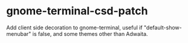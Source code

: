 # gnome-terminal-csd-patch
Add client side decoration to gnome-terminal, useful if "default-show-menubar" is false, and some themes other than Adwaita.
